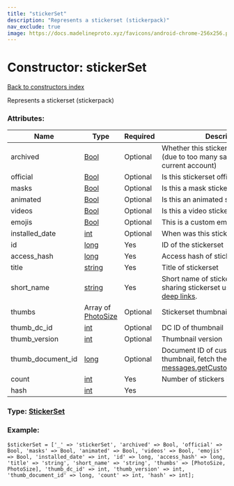 ```yaml
---
title: "stickerSet"
description: "Represents a stickerset (stickerpack)"
nav_exclude: true
image: https://docs.madelineproto.xyz/favicons/android-chrome-256x256.png
---
```

# Constructor: stickerSet  
[Back to constructors index](/API_docs/constructors/index.html)



Represents a stickerset (stickerpack)

### Attributes:

| Name     |    Type       | Required | Description |
|----------|---------------|----------|-------------|
|archived|[Bool](/API_docs/types/Bool.html) | Optional|Whether this stickerset was archived (due to too many saved stickers in the current account)|
|official|[Bool](/API_docs/types/Bool.html) | Optional|Is this stickerset official|
|masks|[Bool](/API_docs/types/Bool.html) | Optional|Is this a mask stickerset|
|animated|[Bool](/API_docs/types/Bool.html) | Optional|Is this an animated stickerpack|
|videos|[Bool](/API_docs/types/Bool.html) | Optional|Is this a video stickerpack|
|emojis|[Bool](/API_docs/types/Bool.html) | Optional|This is a custom emoji stickerset|
|installed\_date|[int](/API_docs/types/int.html) | Optional|When was this stickerset installed|
|id|[long](/API_docs/types/long.html) | Yes|ID of the stickerset|
|access\_hash|[long](/API_docs/types/long.html) | Yes|Access hash of stickerset|
|title|[string](/API_docs/types/string.html) | Yes|Title of stickerset|
|short\_name|[string](/API_docs/types/string.html) | Yes|Short name of stickerset, used when sharing stickerset using [stickerset deep links](https://core.telegram.org/api/links#stickerset-links).|
|thumbs|Array of [PhotoSize](/API_docs/types/PhotoSize.html) | Optional|Stickerset thumbnail|
|thumb\_dc\_id|[int](/API_docs/types/int.html) | Optional|DC ID of thumbnail|
|thumb\_version|[int](/API_docs/types/int.html) | Optional|Thumbnail version|
|thumb\_document\_id|[long](/API_docs/types/long.html) | Optional|Document ID of custom emoji thumbnail, fetch the document using [messages.getCustomEmojiDocuments](../methods/messages.getCustomEmojiDocuments.html)|
|count|[int](/API_docs/types/int.html) | Yes|Number of stickers in pack|
|hash|[int](/API_docs/types/int.html) | Yes|



### Type: [StickerSet](/API_docs/types/StickerSet.html)


### Example:

```
$stickerSet = ['_' => 'stickerSet', 'archived' => Bool, 'official' => Bool, 'masks' => Bool, 'animated' => Bool, 'videos' => Bool, 'emojis' => Bool, 'installed_date' => int, 'id' => long, 'access_hash' => long, 'title' => 'string', 'short_name' => 'string', 'thumbs' => [PhotoSize, PhotoSize], 'thumb_dc_id' => int, 'thumb_version' => int, 'thumb_document_id' => long, 'count' => int, 'hash' => int];
```  
